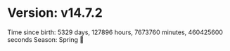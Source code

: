 # Version: v14.7.2
Time since birth: 5329 days, 127896 hours, 7673760 minutes, 460425600 seconds
Season: Spring 🌸
